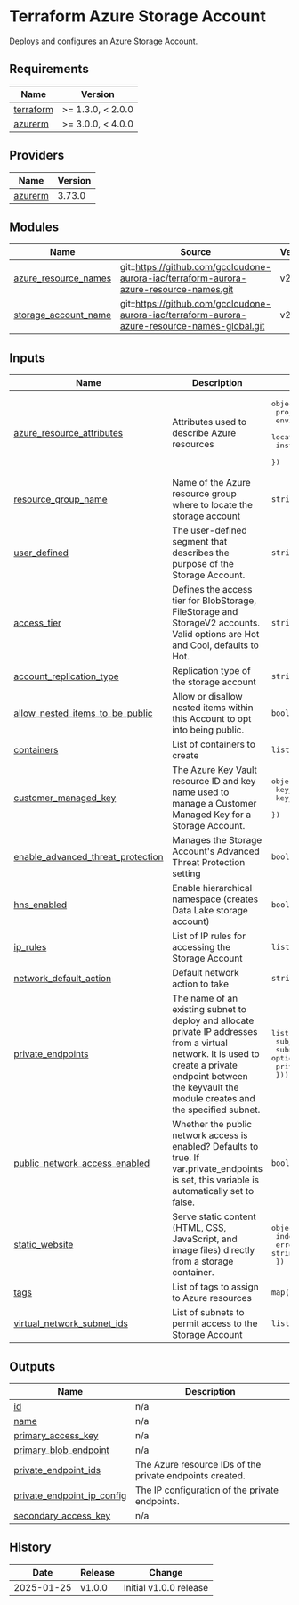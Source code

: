 # Terraform Azure Storage Account

Deploys and configures an Azure Storage Account.

 <!-- BEGIN_TF_DOCS -->
## Requirements

| Name | Version |
|------|---------|
| <a name="requirement_terraform"></a> [terraform](#requirement\_terraform) | >= 1.3.0, < 2.0.0 |
| <a name="requirement_azurerm"></a> [azurerm](#requirement\_azurerm) | >= 3.0.0, < 4.0.0 |

## Providers

| Name | Version |
|------|---------|
| <a name="provider_azurerm"></a> [azurerm](#provider\_azurerm) | 3.73.0 |

## Modules

| Name | Source | Version |
|------|--------|---------|
| <a name="module_azure_resource_names"></a> [azure\_resource\_names](#module\_azure\_resource\_names) | git::https://github.com/gccloudone-aurora-iac/terraform-aurora-azure-resource-names.git | v2.0.0 |
| <a name="module_storage_account_name"></a> [storage\_account\_name](#module\_storage\_account\_name) | git::https://github.com/gccloudone-aurora-iac/terraform-aurora-azure-resource-names-global.git | v2.0.0 |

## Inputs

| Name | Description | Type | Default | Required |
|------|-------------|------|---------|:--------:|
| <a name="input_azure_resource_attributes"></a> [azure\_resource\_attributes](#input\_azure\_resource\_attributes) | Attributes used to describe Azure resources | <pre>object({<br>    project     = string<br>    environment = string<br>    location    = optional(string, "Canada Central")<br>    instance    = number<br>  })</pre> | n/a | yes |
| <a name="input_resource_group_name"></a> [resource\_group\_name](#input\_resource\_group\_name) | Name of the Azure resource group where to locate the storage account | `string` | n/a | yes |
| <a name="input_user_defined"></a> [user\_defined](#input\_user\_defined) | The user-defined segment that describes the purpose of the Storage Account. | `string` | n/a | yes |
| <a name="input_access_tier"></a> [access\_tier](#input\_access\_tier) | Defines the access tier for BlobStorage, FileStorage and StorageV2 accounts. Valid options are Hot and Cool, defaults to Hot. | `string` | `"Hot"` | no |
| <a name="input_account_replication_type"></a> [account\_replication\_type](#input\_account\_replication\_type) | Replication type of the storage account | `string` | `"LRS"` | no |
| <a name="input_allow_nested_items_to_be_public"></a> [allow\_nested\_items\_to\_be\_public](#input\_allow\_nested\_items\_to\_be\_public) | Allow or disallow nested items within this Account to opt into being public. | `bool` | `false` | no |
| <a name="input_containers"></a> [containers](#input\_containers) | List of containers to create | `list(string)` | `[]` | no |
| <a name="input_customer_managed_key"></a> [customer\_managed\_key](#input\_customer\_managed\_key) | The Azure Key Vault resource ID and key name used to manage a Customer Managed Key for a Storage Account. | <pre>object({<br>    key_vault_id = string<br>    key_name     = string<br>  })</pre> | `null` | no |
| <a name="input_enable_advanced_threat_protection"></a> [enable\_advanced\_threat\_protection](#input\_enable\_advanced\_threat\_protection) | Manages the Storage Account's Advanced Threat Protection setting | `bool` | `false` | no |
| <a name="input_hns_enabled"></a> [hns\_enabled](#input\_hns\_enabled) | Enable hierarchical namespace (creates Data Lake storage account) | `bool` | `false` | no |
| <a name="input_ip_rules"></a> [ip\_rules](#input\_ip\_rules) | List of IP rules for accessing the Storage Account | `list(string)` | `[]` | no |
| <a name="input_network_default_action"></a> [network\_default\_action](#input\_network\_default\_action) | Default network action to take | `string` | `"Deny"` | no |
| <a name="input_private_endpoints"></a> [private\_endpoints](#input\_private\_endpoints) | The name of an existing subnet to deploy and allocate private IP addresses from a virtual network. It is used to create a private endpoint between the keyvault the module creates and the specified subnet. | <pre>list(object({<br>    sub_resource_name   = string<br>    subnet_id           = optional(string)<br>    private_dns_zone_id = string<br>  }))</pre> | `[]` | no |
| <a name="input_public_network_access_enabled"></a> [public\_network\_access\_enabled](#input\_public\_network\_access\_enabled) | Whether the public network access is enabled? Defaults to true. If var.private\_endpoints is set, this variable is automatically set to false. | `bool` | `false` | no |
| <a name="input_static_website"></a> [static\_website](#input\_static\_website) | Serve static content (HTML, CSS, JavaScript, and image files) directly from a storage container. | <pre>object({<br>    index_document     = string<br>    error_404_document = string<br>  })</pre> | <pre>{<br>  "error_404_document": "",<br>  "index_document": ""<br>}</pre> | no |
| <a name="input_tags"></a> [tags](#input\_tags) | List of tags to assign to Azure resources | `map(string)` | `{}` | no |
| <a name="input_virtual_network_subnet_ids"></a> [virtual\_network\_subnet\_ids](#input\_virtual\_network\_subnet\_ids) | List of subnets to permit access to the Storage Account | `list(string)` | `[]` | no |

## Outputs

| Name | Description |
|------|-------------|
| <a name="output_id"></a> [id](#output\_id) | n/a |
| <a name="output_name"></a> [name](#output\_name) | n/a |
| <a name="output_primary_access_key"></a> [primary\_access\_key](#output\_primary\_access\_key) | n/a |
| <a name="output_primary_blob_endpoint"></a> [primary\_blob\_endpoint](#output\_primary\_blob\_endpoint) | n/a |
| <a name="output_private_endpoint_ids"></a> [private\_endpoint\_ids](#output\_private\_endpoint\_ids) | The Azure resource IDs of the private endpoints created. |
| <a name="output_private_endpoint_ip_config"></a> [private\_endpoint\_ip\_config](#output\_private\_endpoint\_ip\_config) | The IP configuration of the private endpoints. |
| <a name="output_secondary_access_key"></a> [secondary\_access\_key](#output\_secondary\_access\_key) | n/a |
<!-- END_TF_DOCS -->

## History

| Date       | Release | Change                                                                                                    |
| ---------- | ------- | --------------------------------------------------------------------------------------------------------- |
| 2025-01-25 | v1.0.0  | Initial v1.0.0 release                                                                                    |
